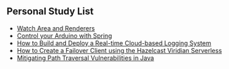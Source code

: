## Personal Study List
<!-- BLOG-POST-LIST:START -->
- [Watch Area and Renderers](https://foojay.io/today/watch-area-and-renderers/)
- [Control your Arduino with Spring](https://foojay.io/today/control-your-arduino-with-spring/)
- [How to Build and Deploy a Real-time Cloud-based Logging System](https://foojay.io/today/how-to-build-and-deploy-a-real-time-cloud-based-logging-system/)
- [How to Create a Failover Client using the Hazelcast Viridian Serverless](https://foojay.io/today/how-to-create-a-failover-client-using-the-hazelcast-viridian-serverless/)
- [Mitigating Path Traversal Vulnerabilities in Java](https://foojay.io/today/mitigating-path-traversal-vulnerabilities-in-java/)
<!-- BLOG-POST-LIST:END -->  
